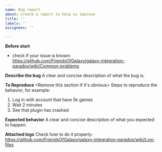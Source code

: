 ```yaml
---
name: Bug report
about: Create a report to help us improve
title: ''
labels: ''
assignees: ''

---
```


**Before start**
- check if your issue is known: https://github.com/FriendsOfGalaxy/galaxy-integration-paradox/wiki/Common-problems

**Describe the bug**
A clear and concise description of what the bug is.

**To Reproduce**
<Remove this section if it's obvious>
Steps to reproduce the behavior, for example:
1. Log in with account that have 5k games
2. Wait 2 minutes
3. See that plugin has crashed

**Expected behavior**
A clear and concise description of what you expected to happen.

**Attached logs**
Check how to do it properly: https://github.com/FriendsOfGalaxy/galaxy-integration-paradox/wiki/Log-files
